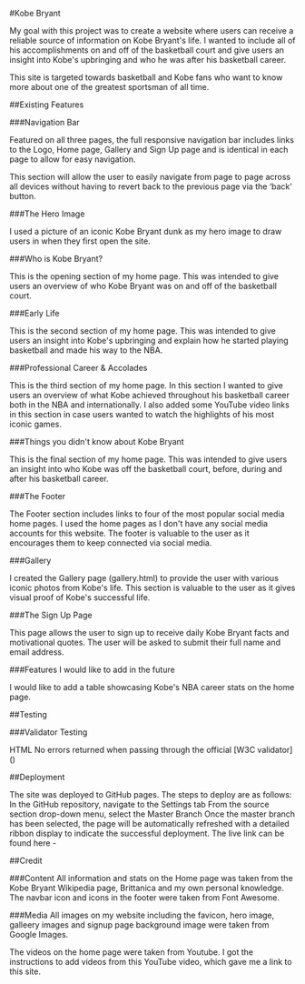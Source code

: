 #Kobe Bryant

My goal with this project was to create a website where users can receive a reliable source of information on Kobe Bryant's life. I wanted to include all of his accomplishments on and off of the basketball court and give users an insight into Kobe's upbringing and who he was after his basketball career.

This site is targeted towards basketball and Kobe fans who want to know more about one of the greatest sportsman of all time.

##Existing Features

###Navigation Bar

Featured on all three pages, the full responsive navigation bar includes links to the Logo, Home page, Gallery and Sign Up page and is identical in each page to allow for easy navigation.

This section will allow the user to easily navigate from page to page across all devices without having to revert back to the previous page via the ‘back’ button.

###The Hero Image

I used a picture of an iconic Kobe Bryant dunk as my hero image to draw users in when they first open the site.

###Who is Kobe Bryant?

This is the opening section of my home page. This was intended to give users an overview of who Kobe Bryant was on and off of the basketball court.

###Early Life

This is the second section of my home page. This was intended to give users an insight into Kobe's upbringing and explain how he started playing basketball and made his way to the NBA.

###Professional Career & Accolades

This is the third section of my home page. In this section I wanted to give users an overview of what Kobe achieved throughout his basketball career both in the NBA and internationally. I also added some YouTube video links in this section in case users wanted to watch the highlights of his most iconic games.

###Things you didn't know about Kobe Bryant

This is the final section of my home page. This was intended to give users an insight into who Kobe was off the basketball court, before, during and after his basketball career.

###The Footer

The Footer section includes links to four of the most popular social media home pages. I used the home pages as I don't have any social media accounts for this website. The footer is valuable to the user as it encourages them to keep connected via social media.

###Gallery

I created the Gallery page (gallery.html) to provide the user with various iconic photos from Kobe's life. This section is valuable to the user as it gives visual proof of Kobe's successful life.

###The Sign Up Page

This page allows the user to sign up to receive daily Kobe Bryant facts and motivational quotes. The user will be asked to submit their full name and email address.

###Features I would like to add in the future

I would like to add a table showcasing Kobe's NBA career stats on the home page.

##Testing

###Validator Testing

HTML
No errors returned when passing through the official [W3C validator] ()

##Deployment

The site was deployed to GitHub pages. The steps to deploy are as follows:
In the GitHub repository, navigate to the Settings tab
From the source section drop-down menu, select the Master Branch
Once the master branch has been selected, the page will be automatically refreshed with a detailed ribbon display to indicate the successful deployment.
The live link can be found here - 

##Credit

###Content
All information and stats on the Home page was taken from the Kobe Bryant Wikipedia page, Brittanica and my own personal knowledge.
The navbar icon and icons in the footer were taken from Font Awesome.

###Media
All images on my website including the favicon, hero image, galleery images and signup page background image were taken from Google Images.

The videos on the home page were taken from Youtube. I got the instructions to add videos from this YouTube video, which gave me a link to this site.